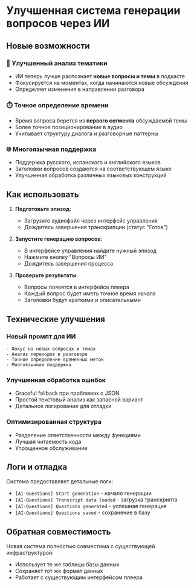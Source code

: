 # Улучшенная система генерации вопросов через ИИ

## Новые возможности

### 🎯 Улучшенный анализ тематики
- ИИ теперь лучше распознает **новые вопросы и темы** в подкасте
- Фокусируется на моментах, когда начинаются новые обсуждения
- Определяет изменения в направлении разговора

### ⏱️ Точное определение времени
- Время вопроса берется из **первого сегмента** обсуждаемой темы
- Более точное позиционирование в аудио
- Учитывает структуру диалога и разговорные паттерны

### 🌐 Многоязычная поддержка
- Поддержка русского, испанского и английского языков
- Заголовки вопросов создаются на соответствующем языке
- Улучшенная обработка различных языковых конструкций

## Как использовать

1. **Подготовьте эпизод**:
   - Загрузите аудиофайл через интерфейс управления
   - Дождитесь завершения транскрипции (статус "Готов")

2. **Запустите генерацию вопросов**:
   - В интерфейсе управления найдите нужный эпизод
   - Нажмите кнопку "Вопросы ИИ"
   - Дождитесь завершения процесса

3. **Проверьте результаты**:
   - Вопросы появятся в интерфейсе плеера
   - Каждый вопрос будет иметь точное время начала
   - Заголовки будут краткими и описательными

## Технические улучшения

### Новый промпт для ИИ
```
- Фокус на новых вопросах и темах
- Анализ переходов в разговоре
- Точное определение временных меток
- Многоязычная поддержка
```

### Улучшенная обработка ошибок
- Graceful fallback при проблемах с JSON
- Простой текстовый анализ как запасной вариант
- Детальное логирование для отладки

### Оптимизированная структура
- Разделение ответственности между функциями
- Лучшая читаемость кода
- Упрощенное обслуживание

## Логи и отладка

Система предоставляет детальные логи:
- `[AI-Questions] Start generation` - начало генерации
- `[AI-Questions] Transcript data loaded` - загрузка транскрипта
- `[AI-Questions] Questions generated` - успешная генерация
- `[AI-Questions] Questions saved` - сохранение в базу

## Обратная совместимость

Новая система полностью совместима с существующей инфраструктурой:
- Использует те же таблицы базы данных
- Сохраняет тот же формат данных
- Работает с существующим интерфейсом плеера
